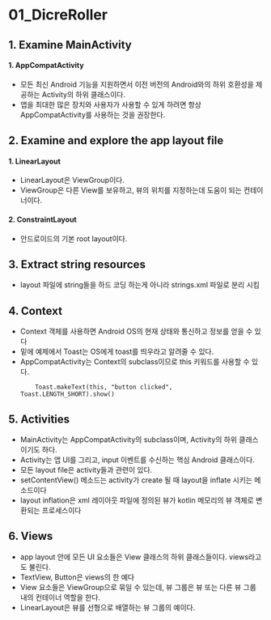# 01_DicreRoller

## 1. Examine MainActivity
#### 1. AppCompatActivity
 - 모든 최신 Android 기능을 지원하면서 이전 버전의 Android와의 하위 호환성을 제공하는 Activity의 하위 클래스이다.
 - 앱을 최대한 많은 장치와 사용자가 사용할 수 있게 하려면 항상 AppCompatActivity를 사용하는 것을 권장한다.


## 2. Examine and explore the app layout file
#### 1. LinearLayout
 - LinearLayout은 ViewGroup이다.
 - ViewGroup은 다른 View를 보유하고, 뷰의 위치를 지정하는데 도움이 되는 컨테이너이다.

#### 2. ConstraintLayout
 - 안드로이드의 기본 root layout이다.


## 3. Extract string resources
 - layout 파일에 string들을 하드 코딩 하는게 아니라 strings.xml 파일로 분리 시킴

## 4. Context
 - Context 객체를 사용하면 Android OS의 현재 상태와 통신하고 정보를 얻을 수 있다
 - 밑에 예제에서 Toast는 OS에게 toast를 띄우라고 알려줄 수 있다.
 - AppCompatActivity는 Context의 subclass이므로 this 키워드를 사용할 수 있다.
    ```
        Toast.makeText(this, "button clicked", Toast.LENGTH_SHORT).show()
    ```
## 5. Activities
 - MainActivity는 AppCompatActivity의 subclass이며, Activity의 하위 클래스이기도 하다.
 - Activity는 앱 UI를 그리고, input 이벤트를 수신하는 핵심 Android 클래스이다.
 - 모든 layout file은 activity들과 관련이 있다.
 - setContentView() 메소드는 activity가 create 될 때 layout을 inflate 시키는 메소드이다
 - layout inflation은 xml 레이아웃 파일에 정의된 뷰가 kotlin 메모리의 뷰 객체로 변환되는 프로세스이다

## 6. Views
 - app layout 안에 모든 UI 요소들은 View 클래스의 하위 클래스들이다. views라고도 불린다.
 - TextView, Button은 views의 한 예다
 - View 요소들은 ViewGroup으로 묶일 수 있는데, 뷰 그룹은 뷰 또는 다른 뷰 그룹 내의 컨테이너 역할을 한다.
 - LinearLayout은 뷰를 선형으로 배열하는 뷰 그룹의 예이다.
